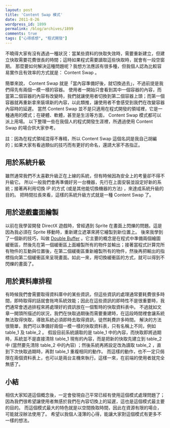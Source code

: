```yaml
---
layout: post
title: 'Content Swap 模式'
date: 2011-8-26
wordpress_id: 1899
permalink: /blog/archives/1899
comments: true
tags: ["心得感想", "程式開發"]
---
```

不曉得大家有沒有遇過一種狀況：當某些資料的快取失效時，需要重新建立，但建立快取需要花費很長的時間；這時如果程式需要讀取這些快取時，就會有一段空窗期。
那麼要如何解決這種問題呢？我想方法應該有很多種，但我個人認為比較容易實作且有效率的方式就是： Content Swap 。

<!--more-->
簡單來說， Content Swap 就是「當內容準備好後，就切換過去」，不過前提是我們得先有兩個一模一樣的容器。
使用者一開始只會看到其中一個容器的內容，而當第二個容器的內容有改變時，我們就讓使用者切換到第二個容器上頭；而第一個容器就再重新拿來裝填新的內容，以此類推，讓使用者不會感受到我們在改變容器內容時的延遲。
當然 Content Swap 並不是只適用在程式開發的領域裡，它是一種通用的模式；在硬體、軟體，甚至是生活等方面， Content Swap 模式都可以派上用場。
以下整理一些在我個人的程式開發生涯裡，所遇過使用 Content Swap 的場合供大家參考。

註：因為在程式領域混得不專精，所以 Content Swap 這個名詞是我自己胡編的；如果大家有看過類似的技巧而有更好的命名，還請大家不吝指正。

## 用於系統升級
雖然通常我們不太喜歡升級正在上線的系統，但有時候因為安全上的考量卻不得不升級它。
所以一般我們會再準備好另一台機器，先行在上面安裝並設定好新的系統；接著再利用切換 IP 的方式 (或是其他能切換機器的方法) ，來達成系統升級的目的。
把時間拉長來看，這樣的系統升級方式就是一種 Content Swap 了。

## 用於遊戲畫面繪製
以前在我學習開發 DirectX 遊戲時，曾經遇到 Sprite 在畫面上閃爍的問題。這是因為我必須在 Sprite 移動時，重新建立遮罩來將它繪製到新位置上。
後來我學到了一個新的技巧，叫做 [Double Buffer](http://gameprogrammingpatterns.com/double-buffer.html) 。它主要的概念是在程式中準備兩個繪圖緩衝區，然後先在第一個緩衝區上面繪製所有的物件並輸出；接著當程式計算完所有物件的互動與位置後，在第二個緩衝區重新繪製所有的物件，然後再把輸出的指標指向第二個緩衝區來呈現畫面。如此一來，用切換緩衝區的方式，就可以得到不閃爍的畫面了。

## 用於資料庫排程
有時候我們會需要取得資料庫中的某些資訊，但這些資訊的處理通常要耗費很多時間，即時取得的話就會拖垮系統效能；因此在這些資訊的即時性不是很重要時，我們通常會透過排程來將處理好的資訊放在一個暫時的快取資料表中。
不過就如文章一開頭所描述的狀況，我們在快取過期後而需要重建時，在這段時間裡會讓系統無法取得快取，導致系統必須即時去取得資訊，徒然耗費許多時間。
解決的方法很簡單，我們可以準備好兩個一模一樣的快取資料表，只有名稱上不同，例如 table_1 及 table_2 。
假設目前系統讀取的是 table_1 中的內容，而快取即將過期時，系統並不是直接清除 table_1 現有的內容，而是把新的快取先建立到 table_2 中 (當然要先清除 table_2 中的內容) ；然後系統再將設定改為讀取 table_2 ，直到下次快取過期時，再對 table_1 重複相同的動作。
而這樣的動作，也不一定只侷限在兩個資料表上，也可以是兩台主機來執行。這樣一來，在前端的使用者就完全無感了。

## 小結
相信大家知道這個概念後，一定會發現自己平常已經有使用這個模式處理問題了；因為我們很希望讓使用者無感於我們在內容切換上的延遲，這也是這個模式最主要的目的。
而這個模式最大的特色就是以空間換取時間，因此在資源有限的場合，可能就沒辦法使用了。
希望以我個人淺薄的心得，能讓大家對這個模式有更多不一樣的想法。

